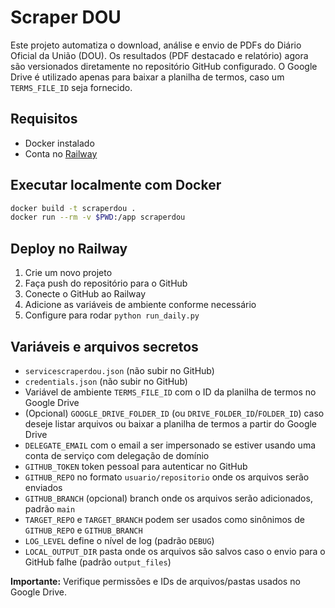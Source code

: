 # Scraper DOU

Este projeto automatiza o download, análise e envio de PDFs do Diário Oficial da União (DOU).
Os resultados (PDF destacado e relatório) agora são versionados diretamente no repositório GitHub configurado.
O Google Drive é utilizado apenas para baixar a planilha de termos, caso um `TERMS_FILE_ID` seja fornecido.

## Requisitos
- Docker instalado
- Conta no [Railway](https://railway.app/)

## Executar localmente com Docker
```bash
docker build -t scraperdou .
docker run --rm -v $PWD:/app scraperdou
```

## Deploy no Railway
1. Crie um novo projeto
2. Faça push do repositório para o GitHub
3. Conecte o GitHub ao Railway
4. Adicione as variáveis de ambiente conforme necessário
5. Configure para rodar `python run_daily.py`

## Variáveis e arquivos secretos
- `servicescraperdou.json` (não subir no GitHub)
- `credentials.json` (não subir no GitHub)
- Variável de ambiente `TERMS_FILE_ID` com o ID da planilha de termos no Google Drive
- (Opcional) `GOOGLE_DRIVE_FOLDER_ID` (ou `DRIVE_FOLDER_ID`/`FOLDER_ID`) caso deseje listar arquivos ou baixar a planilha de termos a partir do Google Drive
- `DELEGATE_EMAIL` com o email a ser impersonado se estiver usando uma conta de serviço com delegação de domínio
- `GITHUB_TOKEN` token pessoal para autenticar no GitHub
- `GITHUB_REPO` no formato `usuario/repositorio` onde os arquivos serão enviados
- `GITHUB_BRANCH` (opcional) branch onde os arquivos serão adicionados, padrão `main`
- `TARGET_REPO` e `TARGET_BRANCH` podem ser usados como sinônimos de `GITHUB_REPO` e `GITHUB_BRANCH`
- `LOG_LEVEL` define o nível de log (padrão `DEBUG`)
- `LOCAL_OUTPUT_DIR` pasta onde os arquivos são salvos caso o envio para o GitHub falhe (padrão `output_files`)

**Importante:** Verifique permissões e IDs de arquivos/pastas usados no Google Drive.
